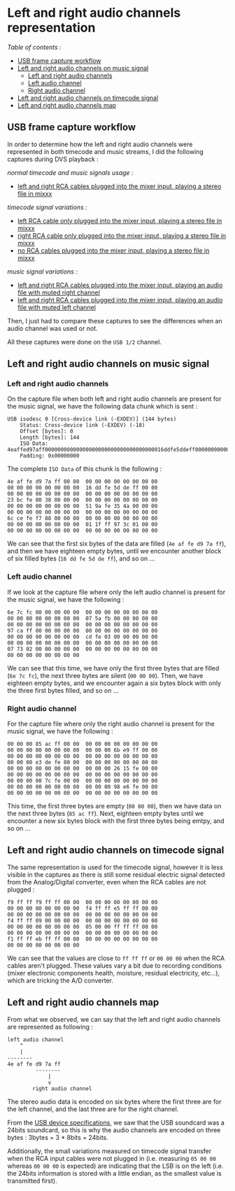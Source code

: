 # Left and right audio channels representation

*Table of contents :*

- [USB frame capture workflow](#usb-frame-capture-workflow)
- [Left and right audio channels on music signal](#left-and-right-audio-channels-on-music-signal)
    - [Left and right audio channels](#left-and-right-audio-channels)
    - [Left audio channel](#left-audio-channel)
    - [Right audio channel](#right-audio-channel)
- [Left and right audio channels on timecode signal](#left-and-right-audio-channels-on-timecode-signal)
- [Left and right audio channels map](#left-and-right-audio-channels-map)

## USB frame capture workflow

In order to determine how the left and right audio channels were represented in
both timecode and music streams, I did the following captures during DVS
playback :

*normal timecode and music signals usage :*

- [left and right RCA cables plugged into the mixer input, playing a stereo file in mixxx](../common-captures/usb12_lrinput_lroutput_23.2msbuffer_44100Hz.pcapng)

*timecode signal variations :*

- [left RCA cable only plugged into the mixer input, playing a stereo file in mixxx](captures/usb12_linput_lroutput_23.2msbuffer_44100Hz.pcapng)
- [right RCA cable only plugged into the mixer input, playing a stereo file in mixxx](captures/usb12_rinput_lroutput_23.2msbuffer_44100Hz.pcapng)
- [no RCA cables plugged into the mixer input, playing a stereo file in mixxx](captures/usb12_noinput_lroutput_23.2msbuffer_44100Hz.pcapng)

*music signal variations :*

- [left and right RCA cables plugged into the mixer input, playing an audio file with muted right channel](captures/usb12_lrinput_loutput_23.2msbuffer_44100Hz.pcapng)
- [left and right RCA cables plugged into the mixer input, playing an audio file with muted left channel](captures/usb12_lrinput_routput_23.2msbuffer_44100Hz.pcapng)

Then, I just had to compare these captures to see the differences when an audio
channel was used or not.

All these captures were done on the `USB 1/2` channel.

## Left and right audio channels on music signal

### Left and right audio channels

On the capture file when both left and right audio channels are present for the
music signal, we have the following data chunk which is sent :

```
USB isodesc 0 [Cross-device link (-EXDEV)] (144 bytes)
    Status: Cross-device link (-EXDEV) (-18)
    Offset [bytes]: 0
    Length [bytes]: 144
    ISO Data: 4eaffed97aff00000000000000000000000000000000000016ddfe5ddeff000000000000…
    Padding: 0x00000000
```

The complete `ISO Data` of this chunk is the following :

```
4e af fe d9 7a ff 00 00  00 00 00 00 00 00 00 00
00 00 00 00 00 00 00 00  16 dd fe 5d de ff 00 00
00 00 00 00 00 00 00 00  00 00 00 00 00 00 00 00
23 bc fe 00 38 00 00 00  00 00 00 00 00 00 00 00
00 00 00 00 00 00 00 00  51 9a fe 35 4a 00 00 00
00 00 00 00 00 00 00 00  00 00 00 00 00 00 00 00
6c ce fe f7 88 00 00 00  00 00 00 00 00 00 00 00
00 00 00 00 00 00 00 00  01 1f ff 97 3c 01 00 00
00 00 00 00 00 00 00 00  00 00 00 00 00 00 00 00
```

We can see that the first six bytes of the data are filled
(`4e af fe d9 7a ff`), and then we have eighteen empty bytes, until we
encounter another block of six filled bytes (`16 dd fe 5d de ff`),
and so on ...

### Left audio channel

If we look at the capture file where only the left audio channel is present for
the music signal, we have the following :

```
6e 7c fc 00 00 00 00 00  00 00 00 00 00 00 00 00
00 00 00 00 00 00 00 00  07 5a fb 00 00 00 00 00
00 00 00 00 00 00 00 00  00 00 00 00 00 00 00 00
97 ca ff 00 00 00 00 00  00 00 00 00 00 00 00 00
00 00 00 00 00 00 00 00  cd fe 03 00 00 00 00 00
00 00 00 00 00 00 00 00  00 00 00 00 00 00 00 00
07 73 02 00 00 00 00 00  00 00 00 00 00 00 00 00
00 00 00 00 00 00 00 00
```

We can see that this time, we have only the first three bytes that are filled
(`6e 7c fc`), the next three bytes are silent (`00 00 00`).
Then, we have eighteen empty bytes, and we encounter again a six bytes block
with only the three first bytes filled, and so on ...

### Right audio channel

For the capture file where only the right audio channel is present for the music
signal, we have the following :

```
00 00 00 85 ac ff 00 00  00 00 00 00 00 00 00 00
00 00 00 00 00 00 00 00  00 00 00 6b e9 ff 00 00
00 00 00 00 00 00 00 00  00 00 00 00 00 00 00 00
00 00 00 e3 de fe 00 00  00 00 00 00 00 00 00 00
00 00 00 00 00 00 00 00  00 00 00 26 15 fe 00 00
00 00 00 00 00 00 00 00  00 00 00 00 00 00 00 00
00 00 00 08 7c fe 00 00  00 00 00 00 00 00 00 00
00 00 00 00 00 00 00 00  00 00 00 98 e6 fe 00 00
00 00 00 00 00 00 00 00  00 00 00 00 00 00 00 00
```

This time, the first three bytes are empty (`00 00 00`), then we have data on
the next three bytes (`85 ac ff`). Next, eighteen empty bytes until we encounter
a new six bytes block with the first three bytes being emtpy, and so on ...

## Left and right audio channels on timecode signal

The same representation is used for the timecode signal, however it is less
visible in the captures as there is still some residual electric signal detected
from the Analog/Digital converter, even when the RCA cables are not plugged :

```
f9 ff ff f9 ff ff 00 00  00 00 00 00 00 00 00 00
00 00 00 00 00 00 00 00  f4 ff ff e5 ff ff 00 00
00 00 00 00 00 00 00 00  00 00 00 00 00 00 00 00
f4 ff ff 09 00 00 00 00  00 00 00 00 00 00 00 00
00 00 00 00 00 00 00 00  05 00 00 ff ff ff 00 00
00 00 00 00 00 00 00 00  00 00 00 00 00 00 00 00
f1 ff ff eb ff ff 00 00  00 00 00 00 00 00 00 00
00 00 00 00 00 00 00 00
```

We can see that the values are close to `ff ff ff` or `00 00 00` when the RCA
cables aren't plugged. These values vary a bit due to recording conditions
(mixer electronic components health, moisture, residual electricity, etc...),
which are tricking the A/D converter.

## Left and right audio channels map

From what we observed, we can say that the left and right audio channels are
represented as following :

```
left audio channel
    ^
    |
--------
4e af fe d9 7a ff
         --------
             |
             v
        right audio channel
```

The stereo audio data is encoded on six bytes where the first three are for the
left channel, and the last three are for the right channel.

From the [USB device specifications](../usb-device-specifications.md), we saw
that the USB soundcard was a 24bits soundcard, so this is why the audio channels
are encoded on three bytes : 3bytes = 3 * 8bits = 24bits.

Additionally, the small variations measured on timecode signal transfer when the
RCA input cables were not plugged in (i.e. measuring `05 00 00` whereas
`00 00 00` is expected) are indicating that the LSB is on the left (i.e. the
24bits information is stored with a little endian, as the smallest value is
transmitted first).

